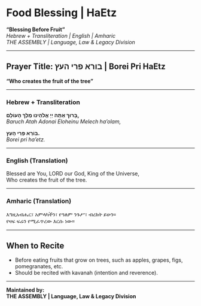 
# Food Blessing | HaEtz  
**“Blessing Before Fruit”**  
*Hebrew + Transliteration | English | Amharic*  
*THE ASSEMBLY | Language, Law & Legacy Division*

---

## Prayer Title: בורא פרי העץ | Borei Pri HaEtz  
**“Who creates the fruit of the tree”**

---

### Hebrew + Transliteration

**בָּרוּךְ אַתָּה יְיָ אֱלֹהֵינוּ מֶלֶךְ הָעוֹלָם,**  
*Baruch Atah Adonai Eloheinu Melech ha’olam,*  

**בּוֹרֵא פְּרִי הָעֵץ.**  
*Borei pri ha’etz.*

---

### English (Translation)

Blessed are You, LORD our God, King of the Universe,  
Who creates the fruit of the tree.

---

### Amharic (Translation)

እግዚአብሔር፣ አምላካችን፣ የዓለም ንጉሥ፣ ብረከት ይሁን።  
የዛፍ ፍሬን የሚፈጥረው እርሱ ነው።

---

## When to Recite

- Before eating fruits that grow on trees, such as apples, grapes, figs, pomegranates, etc.
- Should be recited with kavanah (intention and reverence).

---

**Maintained by:**  
**THE ASSEMBLY | Language, Law & Legacy Division**
